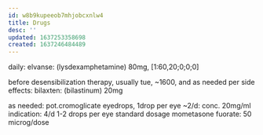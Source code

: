 ```yaml
---
id: w8b9kupeeob7mhjobcxnlw4
title: Drugs
desc: ''
updated: 1637253358698
created: 1637246484489
---
```



daily:
elvanse: (lysdexamphetamine) 80mg, [1:60,20;0;0;0]

before desensibilization therapy, usually tue, ~1600,
and as needed per side effects:
bilaxten: (bilastinum) 20mg

as needed:
pot.cromoglicate eyedrops, 1drop per eye ~2/d: conc. 20mg/ml
  indication: 4/d 1-2 drops per eye standard dosage
mometasone fuorate: 50 microg/dose